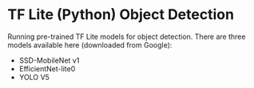# TF Lite (Python) Object Detection

Running pre-trained TF Lite models for object detection. There are three models available here (downloaded from Google):

* SSD-MobileNet v1
* EfficientNet-lite0
* YOLO V5

